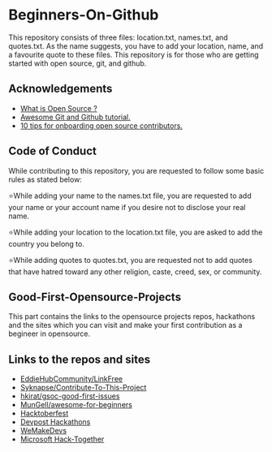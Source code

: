 # Beginners-On-Github

This repository consists of three files: location.txt, names.txt, and quotes.txt. As the name suggests, you have to add your location, name, and a favourite quote to these files. This repository is for those who are getting started with open source, git, and github.

## Acknowledgements

 - [What is Open Source ?](https://opensource.com/resources/what-open-source)
 - [Awesome Git and Github tutorial.](https://youtu.be/apGV9Kg7ics)
 - [10 tips for onboarding open source contributors.](https://opensource.com/article/19/12/open-source-contributors)

## Code of Conduct
While contributing to this repository, you are requested to follow some basic rules as stated below:

⭐While adding your name to the names.txt file, you are requested to add your name or your account name if you desire not to disclose your real name.

⭐While adding your location to the location.txt file, you are asked to add the country you belong to.

⭐While adding quotes to quotes.txt, you are requested not to add quotes that have hatred toward any other religion, caste, creed, sex, or community.

## Good-First-Opensource-Projects

This part contains the links to the opensource projects repos, hackathons and the sites which you can visit and make your first contribution as a begineer in opensource.

## Links to the repos and sites

- [EddieHubCommunity/LinkFree](https://github.com/EddieHubCommunity/LinkFree)
- [Syknapse/Contribute-To-This-Project](https://github.com/Syknapse/Contribute-To-This-Project)
- [hkirat/gsoc-good-first-issues](https://github.com/hkirat/gsoc-good-first-issues)
- [MunGell/awesome-for-beginners](https://github.com/MunGell/awesome-for-beginners)
- [Hacktoberfest](https://hacktoberfest.com/)
- [Devpost Hackathons](https://devpost.com/hackathons)
- [WeMakeDevs](https://devpost.com/hackathons)
- [Microsoft Hack-Together](https://github.com/microsoft/hack-together)
